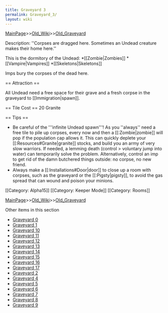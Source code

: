 ```yaml
---
title: Graveyard 3
permalink: Graveyard_3/
layout: wiki
---
```


[MainPage](/keeperrl_wiki/ "wikilink")>>[Old_Wiki](/keeperrl_wiki/Old_Wiki "wikilink")>>[Old_Graveyard](/keeperrl_wiki/Old_Graveyard "wikilink")

Description: ''Corpses are dragged here. Sometimes an Undead creature makes their home here.''

This is the dormitory of the Undead:
*[[Zombie|Zombies]]
*[[Vampire|Vampires]]
*[[Skeletons|Skeletons]]

Imps bury the corpses of the dead here.

== Attraction ==

All Undead need a free space for their grave and a fresh corpse in the graveyard to [[Immigration|spawn]].

== Tile Cost ==
20 Granite

== Tips ==

* Be careful of the '''infinite Undead spawn'''! As you ''always'' need a free tile to pile up corpses, every now and then a [[:Zombie|zombie]] will pop if the population cap allows it. This can quickly deplete your [[:Resources#Granite|granite]] stocks, and build you an army of very slow warriors. If needed, a lemming death (control &gt; voluntary jump into water) can temporarily solve the problem. Alternatively, control an imp to get rid of the damn butchered things outside: no corpse, no new friend.
* Always make a [[:Installations#Door|door]] to close up a room with corpses, such as the graveyard or the [[:Pigsty|pigsty]], to avoid the gas spread that can wound and poison your minions.

[[Category: Alpha15]]
[[Category: Keeper Mode]]
[[Category: Rooms]]

[MainPage](/keeperrl_wiki/ "wikilink")>>[Old_Wiki](/keeperrl_wiki/Old_Wiki "wikilink")>>[Old_Graveyard](/keeperrl_wiki/Old_Graveyard "wikilink")

Other items in this section
-    [Graveyard 0](/keeperrl_wiki/Graveyard_0 "wikilink")
-    [Graveyard 1](/keeperrl_wiki/Graveyard_1 "wikilink")
-    [Graveyard 10](/keeperrl_wiki/Graveyard_10 "wikilink")
-    [Graveyard 11](/keeperrl_wiki/Graveyard_11 "wikilink")
-    [Graveyard 12](/keeperrl_wiki/Graveyard_12 "wikilink")
-    [Graveyard 13](/keeperrl_wiki/Graveyard_13 "wikilink")
-    [Graveyard 14](/keeperrl_wiki/Graveyard_14 "wikilink")
-    [Graveyard 15](/keeperrl_wiki/Graveyard_15 "wikilink")
-    [Graveyard 16](/keeperrl_wiki/Graveyard_16 "wikilink")
-    [Graveyard 17](/keeperrl_wiki/Graveyard_17 "wikilink")
-    [Graveyard 2](/keeperrl_wiki/Graveyard_2 "wikilink")
-    [Graveyard 4](/keeperrl_wiki/Graveyard_4 "wikilink")
-    [Graveyard 5](/keeperrl_wiki/Graveyard_5 "wikilink")
-    [Graveyard 6](/keeperrl_wiki/Graveyard_6 "wikilink")
-    [Graveyard 7](/keeperrl_wiki/Graveyard_7 "wikilink")
-    [Graveyard 8](/keeperrl_wiki/Graveyard_8 "wikilink")
-    [Graveyard 9](/keeperrl_wiki/Graveyard_9 "wikilink")
